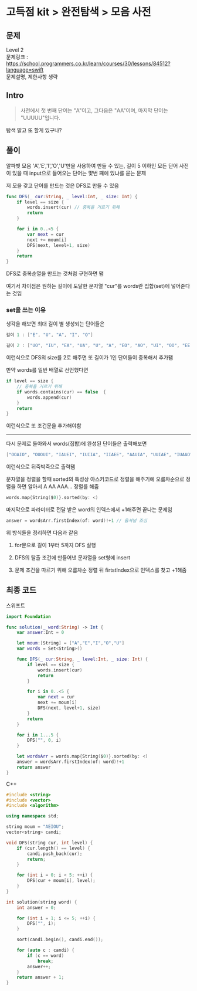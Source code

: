 # 고득점 kit > 완전탐색 > 모음 사전

## 문제

Level 2
<br/>
문제링크 : https://school.programmers.co.kr/learn/courses/30/lessons/84512?language=swift
<br/>
문제설명, 제한사항 생략
<br/>

## Intro

> 사전에서 첫 번째 단어는 "A"이고, 그다음은 "AA"이며, 마지막 단어는 "UUUUU"입니다.
> <br/>

탐색 말고 또 할게 있구나?
<br/>

## 풀이

알파벳 모음 'A','E','I','O','U'만을 사용하여 만들 수 있는, 길이 5 이하인 모든 단어 사전이 있을 때 input으로 들어오는 단어는 먗번 째에 있냐를 묻는 문제
<br/>

저 모을 갖고 단어를 만드는 것은 DFS로 만들 수 있음
<br/>

```swift
func DFS(_ cur:String, _ level:Int, _ size: Int) {
    if level == size {
        words.insert(cur) // 중복을 거르기 위해
        return
    }

    for i in 0..<5 {
        var next = cur
        next += moum[i]
        DFS(next, level+1, size)
    }
    return
}
```

DFS로 중복순열을 만드는 것처럼 구현하면 됌
<br/>

여기서 차이점은 원하는 길이에 도달한 문자열 "cur"를 words란 집합(set)에 넣어준다는 것임
<br/>

### set을 쓰는 이유

생각을 해보면 최대 길이 별 생성되는 단어들은
<br/>

```swift
길이 1 : ["E", "U", "A", "I", "O"]

길이 2 : ["UO", "IU", "EA", "UA", "U", "A", "EO", "AO", "UI", "OO", "EE", "OU", "AI", "OI", "OE", "OA", "IE", "AE", "AU", "IO", "AA", "O", "UE", "UU", "IA", "E", "EI", "II", "EU", "I"]
```

이런식으로 DFS의 size를 2로 해주면 또 길이가 1인 단어들이 중복해서 추가됌
<br/>

만약 words를 일반 배열로 선언했다면

```swift
if level == size {
    // 중복을 거르기 위해
    if words.contains(cur) == false  {
        words.append(cur)
    }
    return
}
```

이런식으로 또 조건문을 추가해야함
<br/>

---

다시 문제로 돌아와서 words(집합)에 완성된 단어들은 출력해보면

```swift
["OOAIO", "OUOUI", "IAUEI", "IUIIA", "IIAEE", "AAUIA", "UUIAE", "IUAAO", "OIUE", "AUAAI", "EIEU", "EAOOU", "IOEUE", "OEIEE", "EUEIU", "EEAUO", "IEEEE", "UOAAU", "IEOIE", "OOUEO", "OOOIA", "IAUUI", "IOEUU", "EIAEU", "AOIUI", "UOIEE", "IIEEU", "UAAOE", "AOU", "UEAEO", "IAOEE", "EIEIA", "IUIEE", "OEOOU", "EIOEA", "IIEAA", "OUIIA", "OAIAA", "OOOAI", "IUAUA", "UIIUA", "AAAIA", "IOUE", "UEEU", "AEOAE", "EOAOE", "EOOIO", "EEOUA", "AIOEU", "EUAOO".......]
```

이런식으로 뒤죽박죽으로 출력됌
<br/>

문자열을 정렬을 할때 sorted의 특성상 아스키코드로 정렬을 해주기에 오름차순으로 정렬을 하면 알아서 A AA AAA... 정렬를 해줌

```swift
words.map{String($0)}.sorted(by: <)
```

마지막으로 파라미터로 전달 받은 word의 인덱스에서 +1해주면 끝나는 문제임
<br/>

```swift
answer = wordsArr.firstIndex(of: word)!+1 // 옵셔널 조심
```

위 방식들을 정리하면 다음과 같음
<br/>

1. for문으로 길이 1부터 5까지 DFS 실행
   <br/>

2. DFS의 탈출 조건에 만들어낸 문자열을 set형에 insert
   <br/>

3. 문제 조건을 따르기 위해 오름차순 정렬 뒤 firtstIndex으로 인덱스를 찾고 +1해줌
   <br/>

## 최종 코드

스위프트

```swift
import Foundation

func solution(_ word:String) -> Int {
    var answer:Int = 0

    let moum:[String] = ["A","E","I","O","U"]
    var words = Set<String>()

    func DFS(_ cur:String, _ level:Int, _ size: Int) {
        if level == size {
            words.insert(cur)
            return
        }

        for i in 0..<5 {
            var next = cur
            next += moum[i]
            DFS(next, level+1, size)
        }
        return
    }

    for i in 1...5 {
        DFS("", 0, i)
    }

    let wordsArr = words.map{String($0)}.sorted(by: <)
    answer = wordsArr.firstIndex(of: word)!+1
    return answer
}
```

C++

```cpp
#include <string>
#include <vector>
#include <algorithm>

using namespace std;

string moum = "AEIOU";
vector<string> candi;

void DFS(string cur, int level) {
    if (cur.length() == level) {
        candi.push_back(cur);
        return;
    }

    for (int i = 0; i < 5; ++i) {
        DFS(cur + moum[i], level);
    }
}

int solution(string word) {
    int answer = 0;

    for (int i = 1; i <= 5; ++i) {
        DFS("", i);
    }

    sort(candi.begin(), candi.end());

    for (auto c : candi) {
        if (c == word)
            break;
        answer++;
    }
    return answer + 1;
}
```

